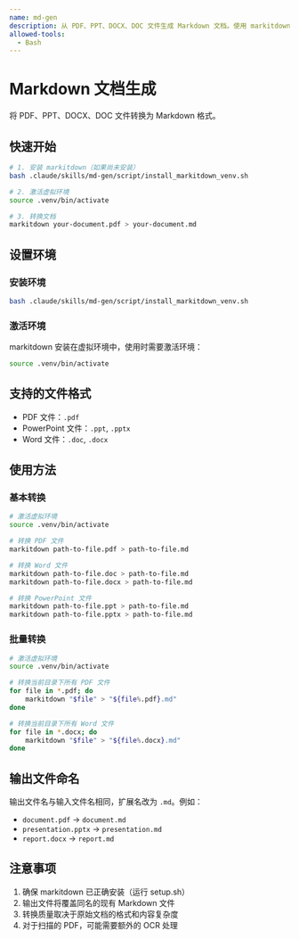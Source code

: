 ```yaml
---
name: md-gen
description: 从 PDF、PPT、DOCX、DOC 文件生成 Markdown 文档。使用 markitdown 工具将各种文档格式转换为 Markdown。在需要将 PDF、PowerPoint、Word 文档转换为 Markdown 格式时使用。
allowed-tools:
  - Bash
---
```


# Markdown 文档生成

将 PDF、PPT、DOCX、DOC 文件转换为 Markdown 格式。

## 快速开始

```bash
# 1. 安装 markitdown（如果尚未安装）
bash .claude/skills/md-gen/script/install_markitdown_venv.sh

# 2. 激活虚拟环境
source .venv/bin/activate

# 3. 转换文档
markitdown your-document.pdf > your-document.md
```

## 设置环境

### 安装环境

```bash
bash .claude/skills/md-gen/script/install_markitdown_venv.sh
```

### 激活环境

markitdown 安装在虚拟环境中，使用时需要激活环境：

```bash
source .venv/bin/activate
```

## 支持的文件格式

- PDF 文件：`.pdf`
- PowerPoint 文件：`.ppt`, `.pptx`
- Word 文件：`.doc`, `.docx`

## 使用方法

### 基本转换

```bash
# 激活虚拟环境
source .venv/bin/activate

# 转换 PDF 文件
markitdown path-to-file.pdf > path-to-file.md

# 转换 Word 文件
markitdown path-to-file.doc > path-to-file.md
markitdown path-to-file.docx > path-to-file.md

# 转换 PowerPoint 文件
markitdown path-to-file.ppt > path-to-file.md
markitdown path-to-file.pptx > path-to-file.md
```

### 批量转换

```bash
# 激活虚拟环境
source .venv/bin/activate

# 转换当前目录下所有 PDF 文件
for file in *.pdf; do
    markitdown "$file" > "${file%.pdf}.md"
done

# 转换当前目录下所有 Word 文件
for file in *.docx; do
    markitdown "$file" > "${file%.docx}.md"
done
```

## 输出文件命名

输出文件名与输入文件名相同，扩展名改为 `.md`。例如：
- `document.pdf` → `document.md`
- `presentation.pptx` → `presentation.md`
- `report.docx` → `report.md`

## 注意事项

1. 确保 markitdown 已正确安装（运行 setup.sh）
2. 输出文件将覆盖同名的现有 Markdown 文件
3. 转换质量取决于原始文档的格式和内容复杂度
4. 对于扫描的 PDF，可能需要额外的 OCR 处理